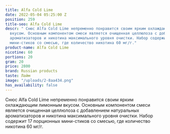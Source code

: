 ```yaml
---
title: Alfa Cold Lime
date: 2022-05-04 05:25:00 Z
position: 259
title-seo: Alfa Cold Lime
descr: " Снюс Alfa Cold Lime непременно понравится своим ярким охлаждающим лимонным
  вкусом. Основным компонентом смеси является очищенная целлюлоза с добавлением натуральных
  ароматизаторов и никотина максимального уровня очистки. Набор содержит 17 порционных
  мини-стиков со смесью, где количество никотина 60 мг/г."
product-name: Alfa Cold Lime
nicotine: 60
portions: 20
gram: 20
price: 2800
brand: Russian products
taste: Лайм
image: "/uploads/2-8aa434.png"
has_availability: false
---
```


 Снюс Alfa Cold Lime непременно понравится своим ярким охлаждающим лимонным вкусом. Основным компонентом смеси является очищенная целлюлоза с добавлением натуральных ароматизаторов и никотина максимального уровня очистки. Набор содержит 17 порционных мини-стиков со смесью, где количество никотина 60 мг/г.